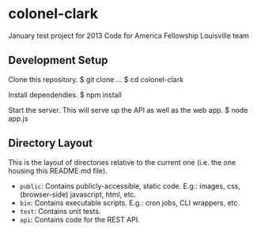 # colonel-clark

January test project for 2013 Code for America Fellowship Louisville team

## Development Setup

Clone this repository.
    $ git clone ...
    $ cd colonel-clark

Install dependendies.
    $ npm install

Start the server. This will serve up the API as well as the web app.
    $ node app.js

## Directory Layout

This is the layout of directories relative to the current one (i.e. the one housing this README.md file).
* `public`: Contains publicly-accessible, static code. E.g.: images, css, (browser-side) javascript, html, etc.
* `bin`: Contains executable scripts. E.g.: cron jobs, CLI wrappers, etc.
* `test`: Contains unit tests.
* `api`: Contains code for the REST API.
